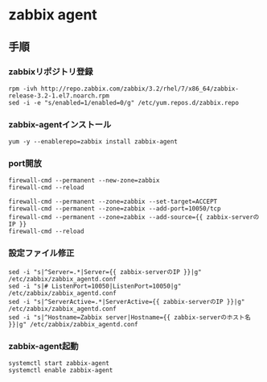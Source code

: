 

# zabbix agent

## 手順

### zabbixリポジトリ登録

````
rpm -ivh http://repo.zabbix.com/zabbix/3.2/rhel/7/x86_64/zabbix-release-3.2-1.el7.noarch.rpm
sed -i -e "s/enabled=1/enabled=0/g" /etc/yum.repos.d/zabbix.repo
````

### zabbix-agentインストール
````
yum -y --enablerepo=zabbix install zabbix-agent
````

### port開放
````
firewall-cmd --permanent --new-zone=zabbix
firewall-cmd --reload

firewall-cmd --permanent --zone=zabbix --set-target=ACCEPT
firewall-cmd --permanent --zone=zabbix --add-port=10050/tcp
firewall-cmd --permanent --zone=zabbix --add-source={{ zabbix-serverのIP }}
firewall-cmd --reload
````

### 設定ファイル修正
````
sed -i "s|^Server=.*|Server={{ zabbix-serverのIP }}|g" /etc/zabbix/zabbix_agentd.conf
sed -i "s|# ListenPort=10050|ListenPort=10050|g" /etc/zabbix/zabbix_agentd.conf
sed -i "s|^ServerActive=.*|ServerActive={{ zabbix-serverのIP }}|g" /etc/zabbix/zabbix_agentd.conf
sed -i "s|^Hostname=Zabbix server|Hostname={{ zabbix-serverのホスト名 }}|g" /etc/zabbix/zabbix_agentd.conf
````

### zabbix-agent起動
````
systemctl start zabbix-agent
systemctl enable zabbix-agent
````
